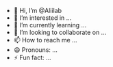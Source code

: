 - 👋 Hi, I’m @Aliilab
- 👀 I’m interested in ...
- 🌱 I’m currently learning ...
- 💞️ I’m looking to collaborate on ...
- 📫 How to reach me ...
- 😄 Pronouns: ...
- ⚡ Fun fact: ...

<!---
Aliilab/Aliilab is a ✨ special ✨ repository because its `README.md` (this file) appears on your GitHub profile.
You can click the Preview link to take a look at your changes.
--->
